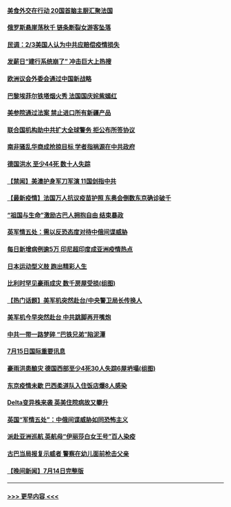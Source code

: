 #### [美食外交在行动 20国首脑主厨汇聚法国](../pages/prog202/a103166663.md?t=07160651) 
#### [俄罗斯悬崖荡秋千 链条断裂女游客坠落](../pages/prog202/a103166652.md?t=07160651) 
#### [民调：2/3美国人认为中共应赔偿疫情损失](../pages/prog202/a103166631.md?t=07160651) 
#### [发薪日“建行系统崩了” 冲击巨大上热搜](../pages/prog202/a103166615.md?t=07160651) 
#### [欧洲议会外委会通过中国新战略](../pages/prog202/a103166599.md?t=07160651) 
#### [巴黎埃菲尔铁塔烟火秀 法国国庆姹紫嫣红](../pages/prog202/a103166590.md?t=07160651) 
#### [美参院通过法案 禁止进口所有新疆产品](../pages/prog202/a103166571.md?t=07160651) 
#### [联合国机构助中共扩大全球警务 拒公布所签协议](../pages/prog202/a103166296.md?t=07160651) 
#### [南非骚乱华商成抢掠目标 学者指祸源在中共政府](../pages/prog202/a103166387.md?t=07160651) 
#### [德国洪水 至少44死 数十人失踪](../pages/prog202/a103166461.md?t=07160651) 
#### [【禁闻】美澳护身军刀军演 11国剑指中共](../pages/prog202/a103166445.md?t=07160651) 
#### [【最新疫情】法国万人抗议疫苗护照 东奥会倒数东京确诊破千](../pages/prog202/a103166442.md?t=07160651) 
#### [“祖国与生命”激励古巴人拥抱自由 结束暴政](../pages/prog202/a103166431.md?t=07160651) 
#### [英军情五处：需以反恐态度对待中俄间谍威胁](../pages/prog202/a103166375.md?t=07160651) 
#### [每日新增病例逾5万 印尼超印度成亚洲疫情热点](../pages/prog202/a103166291.md?t=07160651) 
#### [日本运动型义肢 跑出精彩人生](../pages/prog202/a103166332.md?t=07160651) 
#### [比利时罕见豪雨成灾 数千房屋受损(组图)](../pages/prog202/a103166282.md?t=07160651) 
#### [【热门话题】美军机突然赴台/中央警卫局长传换人](../pages/prog202/a103166225.md?t=07160651) 
#### [美军机今早突然赴台 中共跳脚再开嘴炮](../pages/prog202/a103166126.md?t=07160651) 
#### [中共一带一路梦碎 “巴铁兄弟”陷泥潭](../pages/prog202/a103166170.md?t=07160651) 
#### [7月15日国际重要讯息](../pages/prog202/a103166139.md?t=07160651) 
#### [豪雨洪患酿灾 德国西部至少4死30人失踪6屋坍塌(组图)](../pages/prog202/a103166077.md?t=07160651) 
#### [东京疫情未歇 巴西柔道队入住饭店爆8人感染](../pages/prog202/a103166058.md?t=07160651) 
#### [Delta变异株来袭 英美住院病故又攀升](../pages/prog202/a103166042.md?t=07160651) 
#### [英国“军情五处”：中俄间谍威胁如同恐怖主义](../pages/prog202/a103166018.md?t=07160651) 
#### [派赴亚洲巡航 英航母“伊丽莎白女王号”百人染疫](../pages/prog202/a103165980.md?t=07160651) 
#### [古巴当局报复示威者 警察在幼儿面前枪击父亲](../pages/prog202/a103165814.md?t=07160651) 
#### [【晚间新闻】7月14日完整版](../pages/prog202/a103165931.md?t=07160651) 

----
#### [ >>> 更早内容 <<< ](../indexes/prog202-earlier.md)
